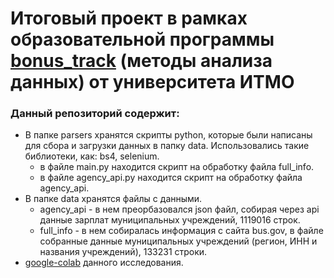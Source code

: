 # Итоговый проект в рамках образовательной программы [bonus_track](https://bonustrack.itmo.ru/#about) (методы анализа данных) от университета ИТМО
### Данный репозиторий содержит: 
  * В папке parsers хранятся скрипты python, которые были написаны для сбора и загрузки данных в папку data.
    Использовались такие библиотеки, как: bs4, selenium.
    + в файле main.py находится скрипт на обработку файла full_info.
    + в файле agency_api.py находится скрипт на обработку файла agency_api.
  * В папке data хранятся файлы с данными.
    + agency_api - в нем преорбазовался json файл, собирая через api данные зарплат муниципальных учреждений, 1119016 строк.
    + full_info - в нем собиралась информация с сайта bus.gov, в файле собранные данные муниципальных учреждений (регион, ИНН и названия учреждений), 133231 строки.
  *  [google-colab](https://colab.research.google.com/drive/1N1-nrSsibhjwCvRlw4YOn-_hxfepXWof#scrollTo=Ofkfd_ZNYsae) данного исследования.
